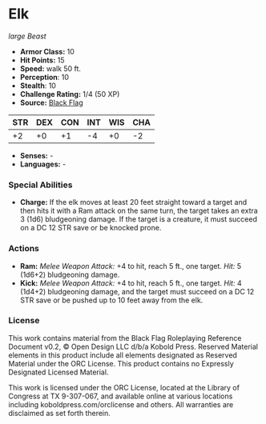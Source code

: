 # Elk

*large* *Beast*

- **Armor Class:** 10
- **Hit Points:** 15 
- **Speed:** walk 50 ft.
- **Perception**: 10
- **Stealth**: 10
- **Challenge Rating:** 1/4 (50 XP)
- **Source:** [Black Flag](https://koboldpress.com/kpstore/product/tovrpg-pg-mv/)

| STR | DEX | CON | INT | WIS | CHA |
| --- | --- | --- | --- | --- | --- |
| +2 | +0 | +1 | -4 | +0 | -2 |

- **Senses:** -
- **Languages:** -

### Special Abilities

- **Charge:** If the elk moves at least 20 feet straight toward a target and then hits it with a Ram attack on the same turn, the target takes an extra 3 (1d6) bludgeoning damage. If the target is a creature, it must succeed on a DC 12 STR save or be knocked prone.

### Actions

- **Ram:** _Melee Weapon Attack:_ +4 to hit, reach 5 ft., one target. _Hit:_ 5 (1d6+2) bludgeoning damage.
- **Kick:** _Melee Weapon Attack:_ +4 to hit, reach 5 ft., one target. _Hit:_ 4 (1d4+2) bludgeoning damage, and the target must succeed on a DC 12 STR save or be pushed up to 10 feet away from the elk.


### License

This work contains material from the Black Flag Roleplaying Reference Document v0.2, © Open Design LLC d/b/a Kobold Press. Reserved Material elements in this product include all elements designated as Reserved Material under the ORC License. This product contains no Expressly Designated Licensed Material.

This work is licensed under the ORC License, located at the Library of Congress at TX 9-307-067, and available online at various locations including koboldpress.com/orclicense and others. All warranties are disclaimed as set forth therein.
